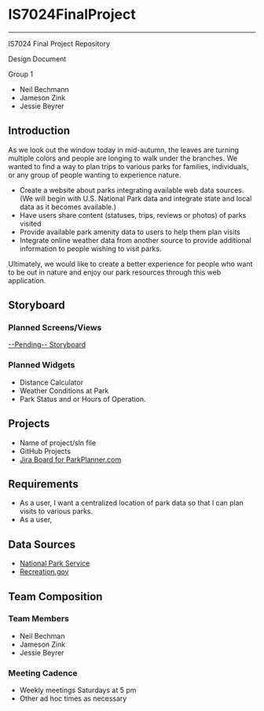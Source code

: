# IS7024FinalProject

---

IS7024 Final Project Repository

Design Document  

Group 1  
- Neil Bechmann
- Jameson Zink
- Jessie Beyrer

## Introduction  

As we look out the window today in mid-autumn, the leaves are turning multiple colors and people are longing to walk under the branches.  We wanted to find a way to plan trips to various parks for families, individuals, or any group of people wanting to experience nature.  

- Create a website about parks integrating available web data sources. (We will begin with U.S. National Park data and integrate state and local data as it becomes available.)
- Have users share content (statuses, trips, reviews or photos) of parks visited
- Provide available park amenity data to users to help them plan visits
- Integrate online weather data from another source to provide additional information to people wishing to visit parks.

Ultimately, we would like to create a better experience for people who want to be out in nature and enjoy our park resources through this web application.

## Storyboard

### Planned Screens/Views
[--Pending-- Storyboard]()  

### Planned Widgets  
- Distance Calculator
- Weather Conditions at Park
- Park Status and or Hours of Operation.

## Projects  
-	Name of project/sln file
-	GitHub Projects
-	[Jira Board for ParkPlanner.com](https://parkprojectis7024.atlassian.net/jira/core/projects/PAR/board)

## Requirements  

-	As a user, I want a centralized location of park data so that I can plan visits to various parks.
-	As a user, 

## Data Sources

-	[National Park Service](https://www.nps.gov/subjects/developer/api-documentation.htm)
-	[Recreation.gov](https://ridb.recreation.gov/docs)

## Team Composition  

### Team Members
- Neil Bechman
- Jameson Zink
- Jessie Beyrer

### Meeting Cadence
- Weekly meetings Saturdays at 5 pm
- Other ad hoc times as necessary


